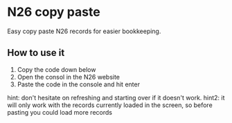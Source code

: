 # N26 copy paste
Easy copy paste N26 records for easier bookkeeping.

## How to use it
1. Copy the code down below
2. Open the consol in the N26 website
3. Paste the code in the console and hit enter

hint: don't hesitate on refreshing and starting over if it doesn't work.
hint2: it will only work with the records currently loaded in the screen, so before pasting you could load more records 
